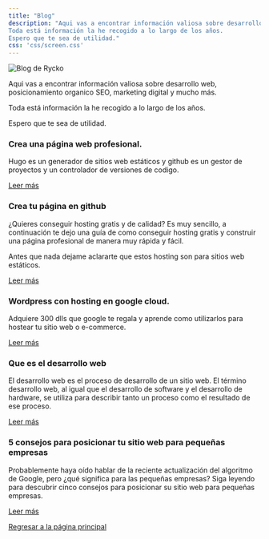```yaml
---
title: "Blog"
description: "Aqui vas a encontrar información valiosa sobre desarrollo web, posicionamiento organico SEO, marketing digital y mucho más.
Toda está información la he recogido a lo largo de los años.
Espero que te sea de utilidad."
css: 'css/screen.css'
---
```


![Blog de Rycko ](../../images/blog-page.png)

Aqui vas a encontrar información valiosa sobre desarrollo web, posicionamiento organico SEO, marketing digital y mucho más. 

Toda está información la he recogido a lo largo de los años.

Espero que te sea de utilidad.

### Crea una página web profesional.

Hugo es un generador de sitios web estáticos y github es un gestor de proyectos y un controlador de versiones de codigo.

[Leer más](../blog/crea-una-pagina-web-profesional)

### Crea tu página en github

¿Quieres conseguir hosting gratis y de calidad? Es muy sencillo, a continuación te dejo una guía de como conseguir hosting gratis y construir una página profesional de manera muy rápida y fácil.

Antes que nada dejame aclararte que estos hosting son para sitios web estáticos.

[Leer más](../blog/github-pages)

### Wordpress con hosting en google cloud.

Adquiere 300 dlls que google te regala y aprende como utilizarlos para hostear tu sitio web o e-commerce.

[Leer más](../blog/hosting-google-cloud-wordpress)

### Que es el desarrollo web

El desarrollo web es el proceso de desarrollo de un sitio web. El término desarrollo web, al igual que el desarrollo de software y el desarrollo de hardware, se utiliza para describir tanto un proceso como el resultado de ese proceso.

[Leer más](../blog/que-es-desarrollo-web)

### 5 consejos para posicionar tu sitio web para pequeñas empresas

Probablemente haya oído hablar de la reciente actualización del algoritmo de Google, pero ¿qué significa para las pequeñas empresas? Siga leyendo para descubrir cinco consejos para posicionar su sitio web para pequeñas empresas.

[Leer más](../blog/5-tips-para-seo-pequenas-empresas)

[Regresar a la página principal](/)